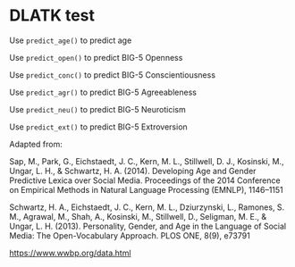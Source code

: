 # DLATK test
Use `predict_age()` to predict age

Use `predict_open()` to predict BIG-5 Openness

Use `predict_conc()` to predict BIG-5 Conscientiousness 

Use `predict_agr()` to predict  BIG-5 Agreeableness 

Use `predict_neu()` to predict  BIG-5 Neuroticism 

Use `predict_ext()` to predict  BIG-5 Extroversion


Adapted from:

Sap, M., Park, G., Eichstaedt, J. C., Kern, M. L., Stillwell, D. J., Kosinski, M., Ungar, L. H., & Schwartz, H. A. (2014). Developing Age and Gender Predictive Lexica over Social Media. Proceedings of the 2014 Conference on Empirical Methods in Natural Language Processing (EMNLP), 1146–1151

Schwartz, H. A., Eichstaedt, J. C., Kern, M. L., Dziurzynski, L., Ramones, S. M., Agrawal, M., Shah, A., Kosinski, M., Stillwell, D., Seligman, M. E., & Ungar, L. H. (2013). Personality, Gender, and Age in the Language of Social Media: The Open-Vocabulary Approach. PLOS ONE, 8(9), e73791

https://www.wwbp.org/data.html
